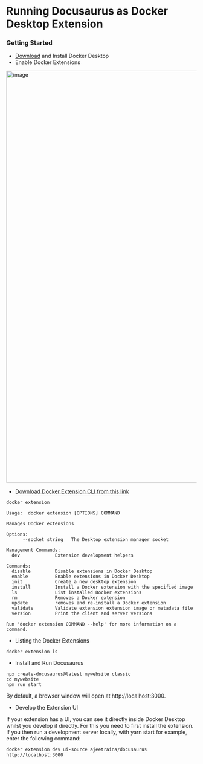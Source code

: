 # Running Docusaurus as Docker Desktop Extension


### Getting Started


- [Download](https://www.docker.com/products/docker-desktop/) and Install Docker Desktop
- Enable Docker Extensions

<img width="1091" alt="image" src="https://user-images.githubusercontent.com/34368930/174530063-563b9a41-bb97-41a9-bd2d-d66a01fd37dd.png">

- [Download Docker Extension CLI from this link](https://github.com/docker/extensions-sdk/releases/download/v0.2.4/desktop-extension-cli-darwin-arm64.tar.gz)

```
docker extension

Usage:  docker extension [OPTIONS] COMMAND

Manages Docker extensions

Options:
      --socket string   The Desktop extension manager socket

Management Commands:
  dev             Extension development helpers

Commands:
  disable         Disable extensions in Docker Desktop
  enable          Enable extensions in Docker Desktop
  init            Create a new desktop extension
  install         Install a Docker extension with the specified image
  ls              List installed Docker extensions
  rm              Removes a Docker extension
  update          removes and re-install a Docker extension
  validate        Validate extension extension image or metadata file
  version         Print the client and server versions

Run 'docker extension COMMAND --help' for more information on a command.
```

- Listing the Docker Extensions

```
docker extension ls
```

- Install and Run Docusaurus

```
npx create-docusaurus@latest mywebsite classic
cd mywebsite
npm run start
```

By default, a browser window will open at http://localhost:3000.


- Develop the Extension UI

If your extension has a UI, you can see it directly inside Docker Desktop whilst you develop it directly. For this you need to first install the extension. If you then run a development server locally, with yarn start for example, enter the following command:

```
docker extension dev ui-source ajeetraina/docusaurus http://localhost:3000
```






